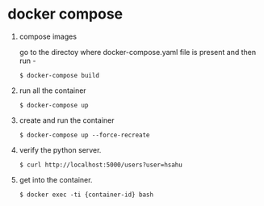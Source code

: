 # docker compose

1. compose images
    
    go to the directoy where docker-compose.yaml file is present and then run -
    ```shell
    $ docker-compose build
    ```

2. run all the container
    ```shell
    $ docker-compose up
    ```

3. create and run the container
    ```shell
    $ docker-compose up --force-recreate
    ```

4. verify the python server.
    ```shell
    $ curl http://localhost:5000/users?user=hsahu
    ```

5. get into the container.
    ```shell
    $ docker exec -ti {container-id} bash
    ```
